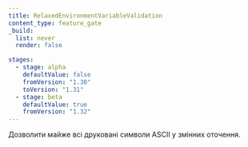 ```yaml
---
title: RelaxedEnvironmentVariableValidation
content_type: feature_gate
_build:
  list: never
  render: false

stages:
  - stage: alpha
    defaultValue: false
    fromVersion: "1.30"
    toVersion: "1.31"
  - stage: beta
    defaultValue: true
    fromVersion: "1.32"
---
```


Дозволити майже всі друковані символи ASCII у змінних оточення.
